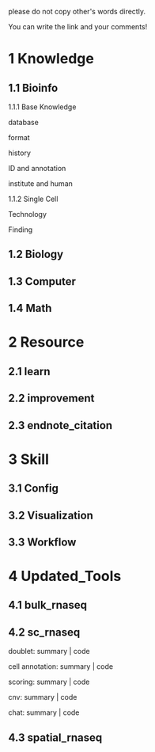 please do not copy other's words directly.

You can write the link and your comments!

# 1 Knowledge

## 1.1 Bioinfo

1.1.1 Base Knowledge

database

format

history

ID and annotation

institute and human


1.1.2 Single Cell

Technology


Finding


## 1.2 Biology

## 1.3 Computer

## 1.4 Math

# 2 Resource

## 2.1 learn

## 2.2 improvement

## 2.3 endnote_citation

# 3 Skill

## 3.1 Config

## 3.2 Visualization

## 3.3 Workflow

# 4 Updated_Tools

## 4.1 bulk_rnaseq

## 4.2 sc_rnaseq

doublet: summary | code

cell annotation: summary | code

scoring: summary | code

cnv: summary | code

chat: summary | code

## 4.3 spatial_rnaseq
